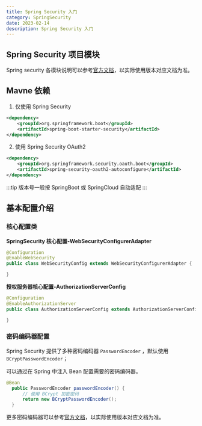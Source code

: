 ```yaml
---
title: Spring Security 入门
category: SpringSecurity
date: 2023-02-14
description: Spring Security 入门
---
```


## Spring Security 项目模块

Spring security 各模块说明可以参考[官方文档](https://docs.spring.io/spring-security/reference/5.7/modules.html)，以实际使用版本对应文档为准。

## Mavne 依赖

1. 仅使用 Spring Security

```xml
<dependency>
    <groupId>org.springframework.boot</groupId>
    <artifactId>spring-boot-starter-security</artifactId>
</dependency>
```

2. 使用 Spring Security OAuth2

```xml
<dependency>
    <groupId>org.springframework.security.oauth.boot</groupId>
    <artifactId>spring-security-oauth2-autoconfigure</artifactId>
</dependency>
```

:::tip
版本号一般按 SpringBoot 或 SpringCloud 自动适配
:::

## 基本配置介绍

### 核心配置类

**SpringSecurity 核心配置-WebSecurityConfigurerAdapter**

```java
@Configuration
@EnableWebSecurity
public class WebSecurityConfig extends WebSecurityConfigurerAdapter {

}
```

**授权服务器核心配置-AuthorizationServerConfig**

```java
@Configuration
@EnableAuthorizationServer
public class AuthorizationServerConfig extends AuthorizationServerConfigurerAdapter {

}
```

### 密码编码器配置

Spring Security 提供了多种密码编码器 `PasswordEncoder` ，默认使用 `BCryptPasswordEncoder`；

可以通过在 Spring 中注入 Bean 配置需要的密码编码器。

```java
@Bean
  public PasswordEncoder passwordEncoder() {
      // 使用 BCrypt 加密密码
      return new BCryptPasswordEncoder();
  }
```

更多密码编码器可以参考[官方文档](https://docs.spring.io/spring-security/reference/5.7/features/authentication/password-storage.html)，以实际使用版本对应文档为准。
